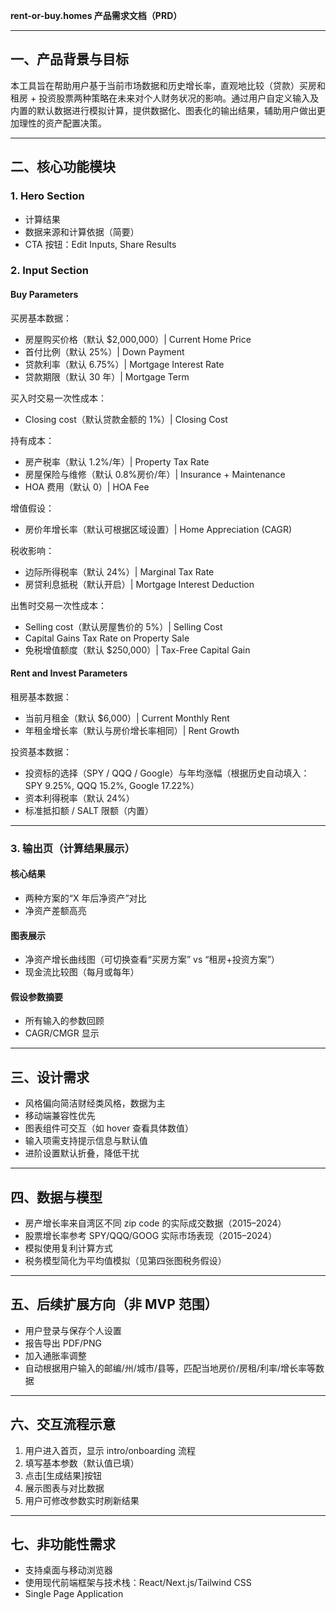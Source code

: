 **rent-or-buy.homes 产品需求文档（PRD）**

---

## 一、产品背景与目标

本工具旨在帮助用户基于当前市场数据和历史增长率，直观地比较（贷款）买房和租房 + 投资股票两种策略在未来对个人财务状况的影响。通过用户自定义输入及内置的默认数据进行模拟计算，提供数据化、图表化的输出结果，辅助用户做出更加理性的资产配置决策。

---

## 二、核心功能模块

### 1. Hero Section

- 计算结果
- 数据来源和计算依据（简要）
- CTA 按钮：Edit Inputs, Share Results

### 2. Input Section

#### Buy Parameters

买房基本数据：

- 房屋购买价格（默认 $2,000,000）| Current Home Price
- 首付比例（默认 25%）| Down Payment
- 贷款利率（默认 6.75%）| Mortgage Interest Rate
- 贷款期限（默认 30 年）| Mortgage Term

买入时交易一次性成本：

- Closing cost（默认贷款金额的 1%）| Closing Cost

持有成本：

- 房产税率（默认 1.2%/年）| Property Tax Rate
- 房屋保险与维修（默认 0.8%房价/年）| Insurance + Maintenance
- HOA 费用（默认 0）| HOA Fee

增值假设：

- 房价年增长率（默认可根据区域设置）| Home Appreciation (CAGR)

税收影响：

- 边际所得税率（默认 24%）| Marginal Tax Rate
- 房贷利息抵税（默认开启）| Mortgage Interest Deduction

出售时交易一次性成本：

- Selling cost（默认房屋售价的 5%）| Selling Cost
- Capital Gains Tax Rate on Property Sale
- 免税增值额度（默认 $250,000）| Tax-Free Capital Gain

#### Rent and Invest Parameters

租房基本数据：

- 当前月租金（默认 $6,000）| Current Monthly Rent
- 年租金增长率（默认与房价增长率相同）| Rent Growth

投资基本数据：

- 投资标的选择（SPY / QQQ / Google）与年均涨幅（根据历史自动填入：SPY 9.25%, QQQ 15.2%, Google 17.22%）
- 资本利得税率（默认 24%）
- 标准抵扣额 / SALT 限额（内置）

---

### 3. 输出页（计算结果展示）

#### 核心结果

- 两种方案的“X 年后净资产”对比
- 净资产差额高亮

#### 图表展示

- 净资产增长曲线图（可切换查看“买房方案” vs “租房+投资方案”）
- 现金流比较图（每月或每年）

#### 假设参数摘要

- 所有输入的参数回顾
- CAGR/CMGR 显示

---

## 三、设计需求

- 风格偏向简洁财经类风格，数据为主
- 移动端兼容性优先
- 图表组件可交互（如 hover 查看具体数值）
- 输入项需支持提示信息与默认值
- 进阶设置默认折叠，降低干扰

---

## 四、数据与模型

- 房产增长率来自湾区不同 zip code 的实际成交数据（2015–2024）
- 股票增长率参考 SPY/QQQ/GOOG 实际市场表现（2015–2024）
- 模拟使用复利计算方式
- 税务模型简化为平均值模拟（见第四张图税务假设）

---

## 五、后续扩展方向（非 MVP 范围）

- 用户登录与保存个人设置
- 报告导出 PDF/PNG
- 加入通胀率调整
- 自动根据用户输入的邮编/州/城市/县等，匹配当地房价/房租/利率/增长率等数据

---

## 六、交互流程示意

1. 用户进入首页，显示 intro/onboarding 流程
2. 填写基本参数（默认值已填）
3. 点击[生成结果]按钮
4. 展示图表与对比数据
5. 用户可修改参数实时刷新结果

---

## 七、非功能性需求

- 支持桌面与移动浏览器
- 使用现代前端框架与技术栈：React/Next.js/Tailwind CSS
- Single Page Application
